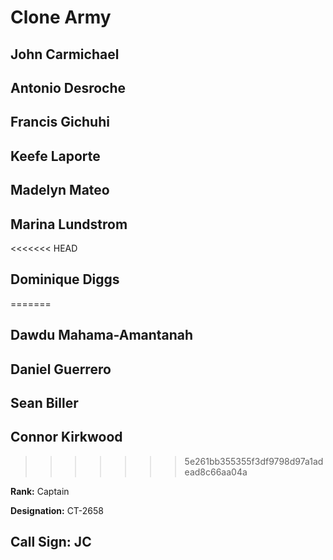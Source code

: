 # Clone Army

## John Carmichael
## Antonio Desroche


## Francis Gichuhi
## Keefe Laporte
## Madelyn Mateo
## Marina Lundstrom
<<<<<<< HEAD
## Dominique Diggs
=======
## Dawdu Mahama-Amantanah
## Daniel Guerrero
## Sean Biller
## Connor Kirkwood
>>>>>>> 5e261bb355355f3df9798d97a1adead8c66aa04a

**Rank:** Captain

**Designation:** CT-2658

**Call Sign:** JC
----
